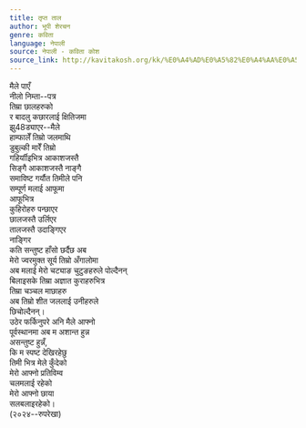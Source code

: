 ```yaml
---
title: तृप्त ताल
author: भूपी शेरचन
genre: कविता
language: नेपाली
source: नेपाली - कविता कोश
source_link: http://kavitakosh.org/kk/%E0%A4%AD%E0%A5%82%E0%A4%AA%E0%A5%80_%E0%A4%B6%E0%A5%87%E0%A4%B0%E0%A4%9A%E0%A4%A8
---
```


मैले पाएँ  
नीलो निम्ता--पत्र  
तिम्रा छालहरुको  
र बादलु कछारलाई क्षितिजमा  
झु48ड्याएर--मैले  
हाम्फालेँ तिम्रो जलमाथि  
डुबुल्की मारेँ तिम्रो  
गहिर्याीइभित्र आकाशजस्तै  
सिङ्गै आकाशजस्तै नाङ्गै  
समाविष्ट गर्यौत तिमीले पनि  
सम्पूर्ण मलाई आफूमा  
आफूभित्र  
कुहिरोहरु पन्छाएर  
छालजस्तै उर्लिएर  
तालजस्तै उदाङ्गिएर  
नाङ्गिर  
कति सन्तुष्ट हाँसो छर्दैछ अब  
मेरो ज्वरमुक्त सूर्य तिम्रो अँगालोमा  
अब मलाई मेरो चट्याङ चुटुङहरुले पोल्दैनन्  
बिलाइसके तिम्रा अज्ञात कुराहरुभित्र  
तिम्रा चञ्चल माछाहरु  
अब तिम्रो शीत जललाई उनीहरुले  
छिचोल्दैनन्।  
उठेर फर्किनुपरे अनि मैले आफ्नो  
पूर्वस्थानमा अब म अशान्त हुन्न  
असन्तुष्ट हुन्नँ,  
कि म स्पष्ट देखिरहेछु  
तिमी भित्र मेले कुँदेको  
मेरो आफ्नो प्रतिविम्व  
चलमलाई रहेको  
मेरो आफ्नो छाया  
सलबलाइरहेको।  
(२०२४--रुपरेखा)
